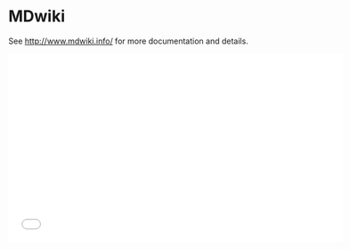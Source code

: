 MDwiki
======

See http://www.mdwiki.info/ for more documentation and details.

[](http://www.youtube.com/watch?v=RMINSD7MmT4)

<iframe src="//player.vimeo.com/video/74443178?title=0&amp;byline=0&amp;portrait=0" width="600" height="338" frameborder="0" webkitallowfullscreen mozallowfullscreen allowfullscreen></iframe>